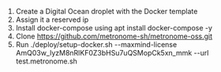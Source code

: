 1. Create a Digital Ocean droplet with the Docker template
2. Assign it a reserved ip
3. Install docker-compose using apt install docker-compose -y
4. Clone https://github.com/metronome-sh/metronome-oss.git
5. Run ./deploy/setup-docker.sh --maxmind-license 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  --url test.metronome.sh
